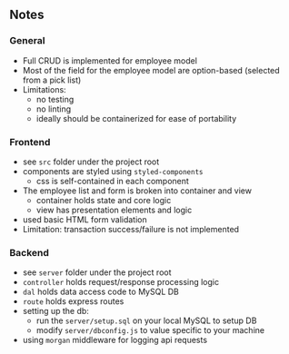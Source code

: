 ## Notes

### General
* Full CRUD is implemented for employee model
* Most of the field for the employee model are option-based (selected from a pick list)
* Limitations:
    * no testing 
    * no linting
    * ideally should be containerized for ease of portability

### Frontend
* see ```src``` folder under the project root
* components are styled using ```styled-components```
    * css is self-contained in each component
* The employee list and form is broken into container and view
    * container holds state and core logic
    * view has presentation elements and logic 
* used basic HTML form validation
* Limitation: transaction success/failure is not implemented  

### Backend 
* see ```server``` folder under the project root
* ```controller``` holds request/response processing logic
* ```dal```  holds data access code to MySQL DB
* ```route``` holds express routes 
* setting up the db:
    * run the ```server/setup.sql``` on your local MySQL to setup DB 
    * modify ```server/dbconfig.js``` to value specific to your machine  
* using ```morgan``` middleware for logging api requests

